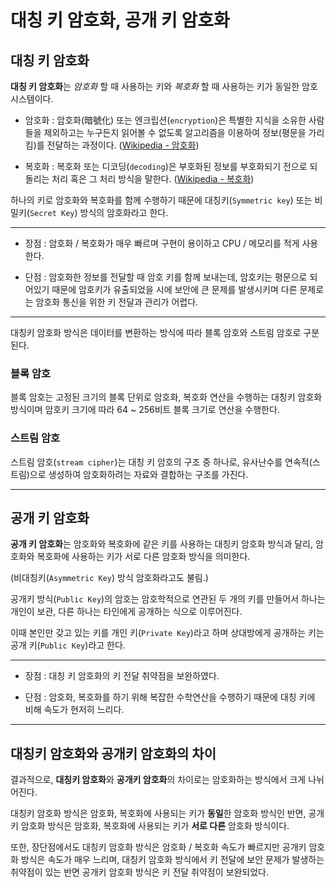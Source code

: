 # 대칭 키 암호화, 공개 키 암호화

## 대칭 키 암호화

**대칭 키 암호화**는 *암호화* 할 때 사용하는 키와 *복호화* 할 때 사용하는 키가 동일한 암호 시스템이다.

* 암호화 : 암호화(暗號化) 또는 엔크립션(`encryption`)은 특별한 지식을 소유한 사람들을 제외하고는 누구든지 읽어볼 수 없도록 알고리즘을 이용하여 정보(평문을 가리킴)를 전달하는 과정이다. ([Wikipedia - 암호화](https://ko.wikipedia.org/wiki/%EC%95%94%ED%98%B8%ED%99%94))

* 복호화 : 복호화 또는 디코딩(`decoding`)은 부호화된 정보를 부호화되기 전으로 되돌리는 처리 혹은 그 처리 방식을 말한다. ([Wikipedia - 복호화](https://ko.wikipedia.org/wiki/%EB%B3%B5%ED%98%B8%ED%99%94))

하나의 키로 암호화와 복호화를 함께 수행하기 때문에 대칭키(`Symmetric key`) 또는 비밀키(`Secret Key`) 방식의 암호화라고 한다.

***

* 장점 : 암호화 / 복호화가 매우 빠르며 구현이 용이하고 CPU / 메모리를 적게 사용한다.

* 단점 : 암호화한 정보를 전달할 때 암호 키를 함께 보내는데, 암호키는 평문으로 되어있기 때문에 암호키가 유출되었을 시에 보안에 큰 문제를 발생시키며 다른 문제로는 암호화 통신을 위한 키 전달과 관리가 어렵다.

***

대칭키 암호화 방식은 데이터를 변환하는 방식에 따라 블록 암호와 스트림 암호로 구분된다.

### 블록 암호

블록 암호는 고정된 크기의 블록 단위로 암호화, 복호화 연산을 수행하는 대칭키 암호화 방식이며 암호키 크기에 따라 64 ~ 256비트 블록  크기로 연산을 수행한다.

### 스트림 암호

스트림 암호(`stream cipher`)는 대칭 키 암호의 구조 중 하나로, 유사난수를 연속적(스트림)으로 생성하여 암호화하려는 자료와 결합하는 구조를 가진다.

***

## 공개 키 암호화

**공개 키 암호화**는 암호화와 복호화에 같은 키를 사용하는 대칭키 암호화 방식과 달리, 암호화와 복호화에 사용하는 키가 서로 다른 암호화 방식을 의미한다.

(비대칭키(`Asymmetric Key`) 방식 암호화라고도 불림.)

공개키 방식(`Public Key`)의 암호는 암호학적으로 연관된 두 개의 키를 만들어서 하나는 개인이 보관, 다른 하나는 타인에게 공개하는 식으로 이루어진다.

이때 본인만 갖고 있는 키를 개인 키(`Private Key`)라고 하며 상대방에게 공개하는 키는 공개 키(`Public Key`)라고 한다.

***

* 장점 : 대칭 키 암호화의 키 전달 취약점을 보완하였다.

* 단점 : 암호화, 복호화를 하기 위해 복잡한 수학연산을 수행하기 때문에 대칭 키에 비해 속도가 현저히 느리다.

***

## 대칭키 암호화와 공개키 암호화의 차이

결과적으로, **대칭키 암호화**와 **공개키 암호화**의 차이로는 암호화하는 방식에서 크게 나뉘어진다.

대칭키 암호화 방식은 암호화, 복호화에 사용되는 키가 **동일**한 암호화 방식인 반면,
공개키 암호화 방식은 암호화, 복호화에 사용되는 키가 **서로 다른** 암호화 방식이다.

또한, 장단점에서도 대칭키 암호화 방식은 암호화 / 복호화 속도가 빠르지만 공개키 암호화 방식은 속도가 매우 느리며, 대칭키 암호화 방식에서 키 전달에 보안 문제가 발생하는 취약점이 있는 반면 공개키 암호화 방식은 키 전달 취약점이 보완되었다.